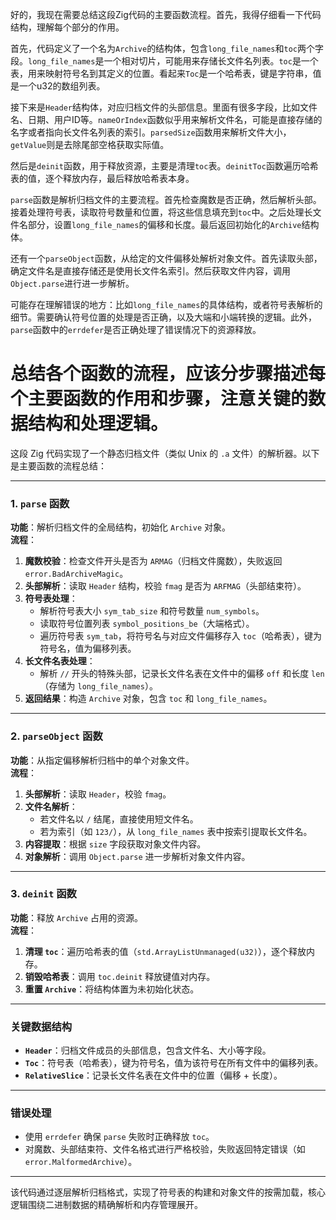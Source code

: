 好的，我现在需要总结这段Zig代码的主要函数流程。首先，我得仔细看一下代码结构，理解每个部分的作用。

首先，代码定义了一个名为`Archive`的结构体，包含`long_file_names`和`toc`两个字段。`long_file_names`是一个相对切片，可能用来存储长文件名列表。`toc`是一个表，用来映射符号名到其定义的位置。看起来`Toc`是一个哈希表，键是字符串，值是一个u32的数组列表。

接下来是`Header`结构体，对应归档文件的头部信息。里面有很多字段，比如文件名、日期、用户ID等。`nameOrIndex`函数似乎用来解析文件名，可能是直接存储的名字或者指向长文件名列表的索引。`parsedSize`函数用来解析文件大小，`getValue`则是去除尾部空格获取实际值。

然后是`deinit`函数，用于释放资源，主要是清理`toc`表。`deinitToc`函数遍历哈希表的值，逐个释放内存，最后释放哈希表本身。

`parse`函数是解析归档文件的主要流程。首先检查魔数是否正确，然后解析头部。接着处理符号表，读取符号数量和位置，将这些信息填充到`toc`中。之后处理长文件名部分，设置`long_file_names`的偏移和长度。最后返回初始化的`Archive`结构体。

还有一个`parseObject`函数，从给定的文件偏移处解析对象文件。首先读取头部，确定文件名是直接存储还是使用长文件名索引。然后获取文件内容，调用`Object.parse`进行进一步解析。

可能存在理解错误的地方：比如`long_file_names`的具体结构，或者符号表解析的细节。需要确认符号位置的处理是否正确，以及大端和小端转换的逻辑。此外，`parse`函数中的`errdefer`是否正确处理了错误情况下的资源释放。

总结各个函数的流程，应该分步骤描述每个主要函数的作用和步骤，注意关键的数据结构和处理逻辑。
================================================
这段 Zig 代码实现了一个静态归档文件（类似 Unix 的 `.a` 文件）的解析器。以下是主要函数的流程总结：

---

### **1. `parse` 函数**
**功能**：解析归档文件的全局结构，初始化 `Archive` 对象。  
**流程**：  
1. **魔数校验**：检查文件开头是否为 `ARMAG`（归档文件魔数），失败返回 `error.BadArchiveMagic`。  
2. **头部解析**：读取 `Header` 结构，校验 `fmag` 是否为 `ARFMAG`（头部结束符）。  
3. **符号表处理**：  
   - 解析符号表大小 `sym_tab_size` 和符号数量 `num_symbols`。  
   - 读取符号位置列表 `symbol_positions_be`（大端格式）。  
   - 遍历符号表 `sym_tab`，将符号名与对应文件偏移存入 `toc`（哈希表），键为符号名，值为偏移列表。  
4. **长文件名表处理**：  
   - 解析 `//` 开头的特殊头部，记录长文件名表在文件中的偏移 `off` 和长度 `len`（存储为 `long_file_names`）。  
5. **返回结果**：构造 `Archive` 对象，包含 `toc` 和 `long_file_names`。

---

### **2. `parseObject` 函数**
**功能**：从指定偏移解析归档中的单个对象文件。  
**流程**：  
1. **头部解析**：读取 `Header`，校验 `fmag`。  
2. **文件名解析**：  
   - 若文件名以 `/` 结尾，直接使用短文件名。  
   - 若为索引（如 `123/`），从 `long_file_names` 表中按索引提取长文件名。  
3. **内容提取**：根据 `size` 字段获取对象文件内容。  
4. **对象解析**：调用 `Object.parse` 进一步解析对象文件内容。

---

### **3. `deinit` 函数**
**功能**：释放 `Archive` 占用的资源。  
**流程**：  
1. **清理 `toc`**：遍历哈希表的值（`std.ArrayListUnmanaged(u32)`），逐个释放内存。  
2. **销毁哈希表**：调用 `toc.deinit` 释放键值对内存。  
3. **重置 `Archive`**：将结构体置为未初始化状态。

---

### **关键数据结构**
- **`Header`**：归档文件成员的头部信息，包含文件名、大小等字段。  
- **`Toc`**：符号表（哈希表），键为符号名，值为该符号在所有文件中的偏移列表。  
- **`RelativeSlice`**：记录长文件名表在文件中的位置（偏移 + 长度）。  

---

### **错误处理**
- 使用 `errdefer` 确保 `parse` 失败时正确释放 `toc`。  
- 对魔数、头部结束符、文件名格式进行严格校验，失败返回特定错误（如 `error.MalformedArchive`）。  

--- 

该代码通过逐层解析归档格式，实现了符号表的构建和对象文件的按需加载，核心逻辑围绕二进制数据的精确解析和内存管理展开。